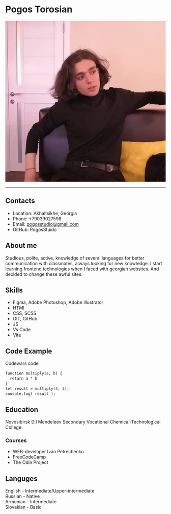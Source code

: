 # Pogos Torosian

![Моя фотография](cv_photo.jpg)

---

## Contacts

* Location: Akhaltsikhe, Georgia
* Phone: +79039027598
* Email: pogosstudio@gmail.com
* GitHub: PogosStuido

## About me

Studious, polite, active, knowledge of several languages for better communication with classmates, always looking for new knowledge.
I start learning frontend technologies when I faced with georgian websites. And decided to change these awful sites.

## Skills

* Figma, Adobe Photoshop, Adobe Illustrator
* HTMl
* СSS, SCSS
* GIT, GitHub
* JS
* Vs Code
* Vite

## Code Example

Codewars code
```
function multiply(a, b) {
  return a * b
}
let result = multiply(4, 5);
console.log( result );
```

## Education

Novosibirsk D.I Mendeleev Secondary Vocational Chemical-Technological College.

### Courses
* WEB-developer Ivan Petrechenko
* FreeCodeCamp
* The Odin Project

## Languges
English - Intermediate/Upper-intermediate  
Russian - Native  
Armenian - Intermediate  
Slovakian - Basic  
